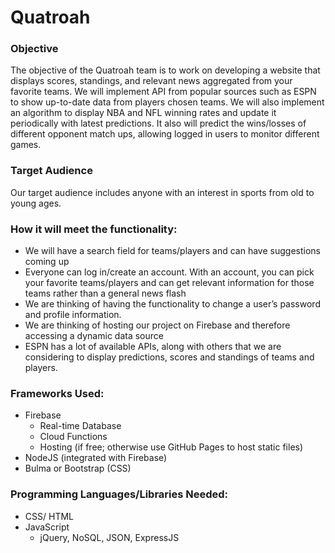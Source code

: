 # Quatroah 
### Objective
The objective of the Quatroah team is to work on developing a website that displays scores, standings, and relevant news aggregated from your favorite teams. We will implement API from popular sources such as ESPN to show up-to-date data from players chosen teams. We will also implement an algorithm to display NBA and NFL winning rates and update it periodically with latest predictions. It also will predict the wins/losses of different opponent match ups, allowing logged in users to monitor different games.

### Target Audience
Our target audience includes anyone with an interest in sports from old to young ages.

### How it will meet the functionality:
- We will have a search field for teams/players and can have suggestions coming up
- Everyone can log in/create an account. With an account, you can pick your favorite teams/players and can get relevant information for those teams rather than a general news flash
- We are thinking of having the functionality to change a user’s password and profile information.
- We are thinking of hosting our project on Firebase and therefore accessing a dynamic data source
- ESPN has a lot of available APIs, along with others that we are considering to display predictions, scores and standings of teams and players.

### Frameworks Used:
- Firebase
	- Real-time Database
	- Cloud Functions
	- Hosting (if free; otherwise use GitHub Pages to host static files)
- NodeJS (integrated with Firebase)
- Bulma or Bootstrap (CSS)

### Programming Languages/Libraries Needed:
- CSS/ HTML
- JavaScript
  - jQuery, NoSQL, JSON, ExpressJS
